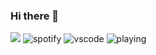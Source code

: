 ### Hi there 👋

![](https://discord-to-github-status.herokuapp.com/status/217963862245244928)
![spotify](https://discord-to-github-status.herokuapp.com/spotify/217963862245244928)
![vscode](https://discord-to-github-status.herokuapp.com/vscode/217963862245244928)
![playing](https://discord-to-github-status.herokuapp.com/playing/217963862245244928)
<!--
**lightcoxa/lightcoxa** is a ✨ _special_ ✨ repository because its `README.md` (this file) appears on your GitHub profile.

Here are some ideas to get you started:

- 🔭 I’m currently working on ...
- 🌱 I’m currently learning ...
- 👯 I’m looking to collaborate on ...
- 🤔 I’m looking for help with ...
- 💬 Ask me about ...
- 📫 How to reach me: ...
- 😄 Pronouns: ...
- ⚡ Fun fact: ...
-->
